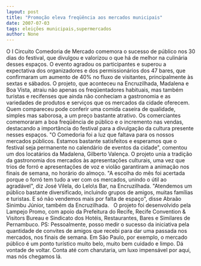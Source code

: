 ```yaml
---
layout: post
title: "Promoção eleva freqüência aos mercados municipais"
date: 2007-07-03
tags: eleições municipais,supermercados
author: None
---
```


O I Circuito Comedoria de Mercado comemora o sucesso de p&uacute;blico nos 30 dias do festival, que divulgou e valorizou o que h&aacute; de melhor na culin&aacute;ria desses espa&ccedil;os. O evento agradou os participantes e superou a expectativa dos organizadores e dos permission&aacute;rios dos 47 bares, que confirmaram um aumento de 40% no fluxo de visitantes, principalmente &agrave;s sextas e s&aacute;bados. 
O projeto, que aconteceu na Encruzilhada, Madalena e Boa Vista, atraiu n&atilde;o apenas os freq&uuml;entadores habituais, mas tamb&eacute;m turistas e recifenses que ainda n&atilde;o conheciam a gastronomia e as variedades de produtos e servi&ccedil;os que os mercados da cidade oferecem. 
Quem compareceu pode conferir uma comida caseira de qualidade, simples mas saborosa, a um pre&ccedil;o bastante atrativo. 
Os comerciantes comemoraram a boa freq&uuml;&ecirc;ncia de p&uacute;blico e o incremento nas vendas, destacando a import&acirc;ncia do festival para a divulga&ccedil;&atilde;o da cultura presente nesses espa&ccedil;os. &quot;O Comedoria foi a luz que faltava para os nossos mercados p&uacute;blicos. Estamos bastante satisfeitos e esperamos que o festival seja permanente no calend&aacute;rio de eventos da cidade&quot;, comentou um dos locat&aacute;rios da Madalena, Gilberto Valen&ccedil;a. 
O projeto unia a tradi&ccedil;&atilde;o da gastronomia dos mercados &agrave;s apresenta&ccedil;&otilde;es culturais, uma vez que trios de forr&oacute; e apresenta&ccedil;&otilde;es de voz e viol&atilde;o garantiram a anima&ccedil;&atilde;o nos finais de semana, no hor&aacute;rio do almo&ccedil;o. 
&quot;A escolha do m&ecirc;s foi acertada porque o forr&oacute; tem tudo a ver com os mercados, unindo o &uacute;til ao agrad&aacute;vel&quot;, diz Jos&eacute; Vilela, do Lelo\s Bar, na Encruzilhada. &quot;Atendemos um p&uacute;blico bastante diversificado, incluindo grupos de amigos, muitas fam&iacute;lias e turistas. E s&oacute; n&atilde;o vendemos mais por falta de espa&ccedil;o&quot;, disse Abra&atilde;o Sinimbu J&uacute;nior, tamb&eacute;m da Encruzilhada. 
&nbsp;
O projeto foi desenvolvido pela Lampejo Promo, com apoio da Prefeitura do Recife, Recife Convention &amp; Visitors Bureau e Sindicato dos Hot&eacute;is, Restaurantes, Bares e Similares de Pernambuco. 
PS: Pessoalmente, posso medir o sucesso da iniciativa pela quantidade de convites de amigos que recebi para dar uma passada nos mercados, nos finais de semana. Em S&atilde;o Paulo, por exemplo, o mercado p&uacute;blico &eacute; um ponto tur&iacute;stico muito belo, muito bem cuidado e limpo. D&aacute; vontade de voltar. Conta at&eacute; com charutaria, um luxo impens&aacute;vel por aqui, mas n&oacute;s chegamos l&aacute;. 
 